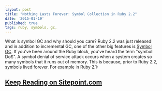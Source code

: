 ```yaml
---
layout: post
title: "Nothing Lasts Forever: Symbol Collection in Ruby 2.2"
date: '2015-01-19'
published: true
tags: ruby, symbols, gc,
---
```


What is symbol GC and why should you care? Ruby 2.2 was just released and in addition to incremental GC, one of the other big features is [Symbol GC](https://bugs.ruby-lang.org/issues/9634). If you've been around the Ruby block, you've heard the term "symbol DoS". A symbol denial of service attack occurs when a system creates so many symbols that it runs out of memory. This is because, prior to Ruby 2.2, symbols lived forever. For example in Ruby 2.1:

<h2><a href="http://www.sitepoint.com/symbol-gc-ruby-2-2/">Keep Reading on Sitepoint.com</a></h2>

